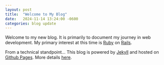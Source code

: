 ```yaml
---
layout: post
title:  "Welcome to My Blog"
date:   2024-11-14 13:24:00 -0600
categories: blog update
---
```

Welcome to my new blog.  It is primarily to document my journey in web development.  My primary interest at this time is [Ruby][ruby-home] on [Rails][rails-home].

From a technical standpoint... This blog is powered by [Jekyll][jekyll-home] and hosted on [Github Pages][github-pages].  More details [here](/about/).

[rails-home]:    https://rubyonrails.org/
[ruby-home]:     https://www.ruby-lang.org/en/
[jekyll-home]:   https://jekyllrb.com
[github-pages]:  https://docs.github.com/en/pages
